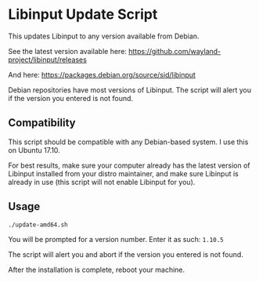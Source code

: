 # Libinput Update Script

This updates Libinput to any version available from Debian.

See the latest version available here:
https://github.com/wayland-project/libinput/releases

And here:
https://packages.debian.org/source/sid/libinput

Debian repositories have most versions of Libinput. The script will alert you if the version you entered is not found.

## Compatibility

This script should be compatible with any Debian-based system. I use this on Ubuntu 17.10.

For best results, make sure your computer already has the latest version of Libinput installed from your distro maintainer, and make sure Libinput is already in use (this script will not enable Libinput for you).

## Usage

```./update-amd64.sh```

You will be prompted for a version number. Enter it as such: ```1.10.5```

The script will alert you and abort if the version you entered is not found.

After the installation is complete, reboot your machine.
